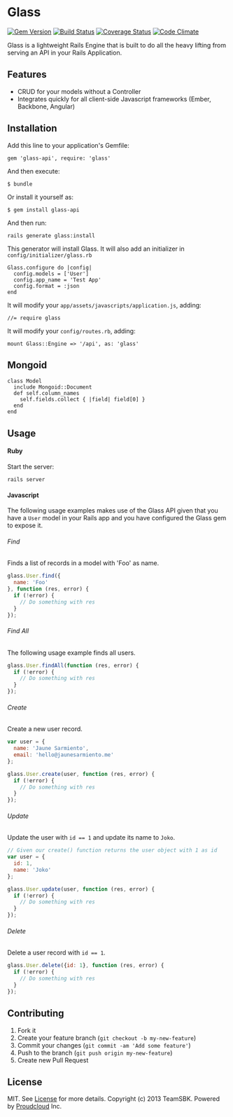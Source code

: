 # Glass

[![Gem Version](https://badge.fury.io/rb/glass-api.png)](http://badge.fury.io/rb/glass-api)
[![Build
Status](https://travis-ci.org/TeamSBK/Glass.png?branch=master)](https://travis-ci.org/TeamSBK/Glass)
[![Coverage
Status](https://coveralls.io/repos/TeamSBK/Glass/badge.png?branch=master)](https://coveralls.io/r/TeamSBK/Glass?branch=master)
[![Code Climate](https://codeclimate.com/github/TeamSBK/Glass.png)](https://codeclimate.com/github/TeamSBK/Glass)

Glass is a lightweight Rails Engine that is built to do all the heavy lifting from serving an API in your Rails Application.


## Features

* CRUD for your models without a Controller
* Integrates quickly for all client-side Javascript frameworks (Ember, Backbone, Angular)

## Installation

Add this line to your application's Gemfile:

    gem 'glass-api', require: 'glass'

And then execute:

    $ bundle

Or install it yourself as:

    $ gem install glass-api

And then run:

    rails generate glass:install

This generator will install Glass. It will also add an initializer in `config/initializer/glass.rb`

    Glass.configure do |config|
      config.models = ['User']
      config.app_name = 'Test App'
      config.format = :json
    end

It will modify your `app/assets/javascripts/application.js`, adding:

    //= require glass

It will modify your `config/routes.rb`, adding:

    mount Glass::Engine => '/api', as: 'glass'

## Mongoid

    class Model
      include Mongoid::Document
      def self.column_names
        self.fields.collect { |field| field[0] }
      end
    end
    
## Usage

#### Ruby

Start the server:

    rails server

#### Javascript

The following usage examples makes use of the Glass API given that you have a
`User` model in your Rails app and you have configured the Glass gem to expose it.

###### Find

Finds a list of records in a model with 'Foo' as name.

```javascript
glass.User.find({
  name: 'Foo'
}, function (res, error) {
  if (!error) {
    // Do something with res
  }
});
```


###### Find All

The following usage example finds all users.

```javascript
glass.User.findAll(function (res, error) {
  if (!error) {
    // Do something with res
  }
});
```


###### Create

Create a new user record.

```javascript
var user = {
  name: 'Jaune Sarmiento',
  email: 'hello@jaunesarmiento.me'
};

glass.User.create(user, function (res, error) {
  if (!error) {
    // Do something with res
  }
});
```

###### Update

Update the user with `id == 1` and update its name to `Joko`.

```javascript
// Given our create() function returns the user object with 1 as id
var user = {
  id: 1,
  name: 'Joko'
};

glass.User.update(user, function (res, error) {
  if (!error) {
    // Do something with res
  }
});
```


###### Delete

Delete a user record with `id == 1`.

```javascript
glass.User.delete({id: 1}, function (res, error) {
  if (!error) {
    // Do something with res
  }
});
```

## Contributing

1. Fork it
2. Create your feature branch (`git checkout -b my-new-feature`)
3. Commit your changes (`git commit -am 'Add some feature'`)
4. Push to the branch (`git push origin my-new-feature`)
5. Create new Pull Request

## License

MIT. See [License] for more details.
Copyright (c) 2013 TeamSBK. Powered by [Proudcloud] Inc.


  [License]: http://github.com/TeamSBK/Glass/blob/master/LICENSE.txt
  [Proudcloud]: http://www.proudcloud.net



